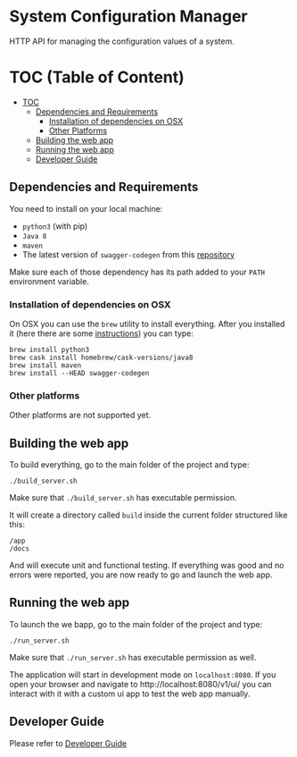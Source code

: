 # System Configuration Manager

HTTP API for managing the configuration values of a system.

# TOC (Table of Content)

* [TOC](#TOC)
    - [Dependencies and Requirements](#dependencies-and-requirements)
        - [Installation of dependencies on OSX](#installation-of-dependencies-on-osx)
        - [Other Platforms](#other-platforms)
    - [Building the web app](#building-the-web-app)
    - [Running the web app](#running-the-web-app)
    - [Developer Guide](#developer-guide)

## Dependencies and Requirements 

You need to install on your local machine:

- `python3` (with pip)
- `Java 8`
- `maven`
- The latest version of `swagger-codegen` from this [repository](https://github.com/swagger-api/swagger-codegen)

Make sure each of those dependency has its path added to your `PATH` environment variable.

### Installation of dependencies on OSX

On OSX you can use the `brew` utility to install everything.
After you installed it (here there are some [instructions](https://brew.sh/)) you can type:

```
brew install python3
brew cask install homebrew/cask-versions/java8
brew install maven
brew install --HEAD swagger-codegen
```

### Other platforms

Other platforms are not supported yet.


## Building the web app

To build everything, go to the main folder of the project and type:

```
./build_server.sh
```

Make sure that `./build_server.sh` has executable permission.

It will create a directory called `build` inside the current folder structured like this:

    /app
    /docs

And will execute unit and functional testing.
If everything was good and no errors were reported, you are now ready to go and launch the web app.

## Running the web app

To launch the we bapp, go to the main folder of the project and type:

```
./run_server.sh
```

Make sure that `./run_server.sh` has executable permission as well.

The application will start in development mode on `localhost:8080`.
If you open your browser and navigate to http://localhost:8080/v1/ui/ you can interact with it with a custom ui app to test the web app manually.

## Developer Guide

Please refer to [Developer Guide](./DeveloperGuide.md)
